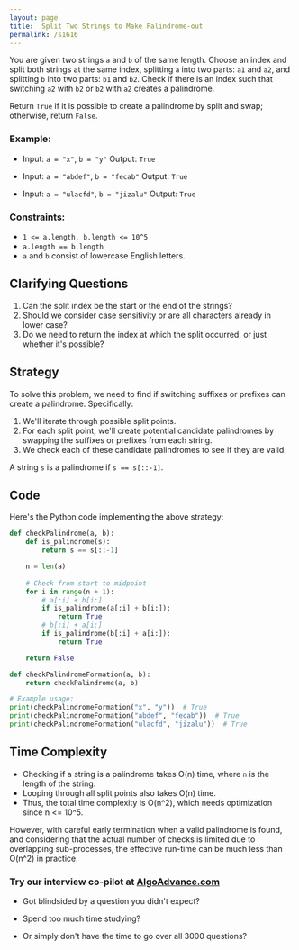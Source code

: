 ```yaml
---
layout: page
title:  Split Two Strings to Make Palindrome-out
permalink: /s1616
---
```

You are given two strings `a` and `b` of the same length. Choose an index and split both strings at the same index, splitting `a` into two parts: `a1` and `a2`, and splitting `b` into two parts: `b1` and `b2`. Check if there is an index such that switching `a2` with `b2` or `b2` with `a2` creates a palindrome.

Return `True` if it is possible to create a palindrome by split and swap; otherwise, return `False`.

### Example:
- Input: `a = "x"`, `b = "y"`
  Output: `True`
  
- Input: `a = "abdef"`, `b = "fecab"`
  Output: `True`
  
- Input: `a = "ulacfd"`, `b = "jizalu"`
  Output: `True`
  
### Constraints:
- `1 <= a.length, b.length <= 10^5`
- `a.length == b.length`
- `a` and `b` consist of lowercase English letters.

## Clarifying Questions
1. Can the split index be the start or the end of the strings?
2. Should we consider case sensitivity or are all characters already in lower case?
3. Do we need to return the index at which the split occurred, or just whether it's possible?

## Strategy
To solve this problem, we need to find if switching suffixes or prefixes can create a palindrome. Specifically:
1. We'll iterate through possible split points.
2. For each split point, we'll create potential candidate palindromes by swapping the suffixes or prefixes from each string.
3. We check each of these candidate palindromes to see if they are valid.

A string `s` is a palindrome if `s == s[::-1]`.

## Code
Here's the Python code implementing the above strategy:

```python
def checkPalindrome(a, b):
    def is_palindrome(s):
        return s == s[::-1]

    n = len(a)
    
    # Check from start to midpoint
    for i in range(n + 1):
        # a[:i] + b[i:]
        if is_palindrome(a[:i] + b[i:]):
            return True
        # b[:i] + a[i:]
        if is_palindrome(b[:i] + a[i:]):
            return True

    return False

def checkPalindromeFormation(a, b):
    return checkPalindrome(a, b)

# Example usage:
print(checkPalindromeFormation("x", "y"))  # True
print(checkPalindromeFormation("abdef", "fecab"))  # True
print(checkPalindromeFormation("ulacfd", "jizalu"))  # True
```

## Time Complexity
- Checking if a string is a palindrome takes O(n) time, where `n` is the length of the string.
- Looping through all split points also takes O(n) time.
- Thus, the total time complexity is O(n^2), which needs optimization since n <= 10^5.

However, with careful early termination when a valid palindrome is found, and considering that the actual number of checks is limited due to overlapping sub-processes, the effective run-time can be much less than O(n^2) in practice.


### Try our interview co-pilot at [AlgoAdvance.com](https://algoAdvance.com)

- Got blindsided by a question you didn't expect?

- Spend too much time studying?

- Or simply don't have the time to go over all 3000 questions?

